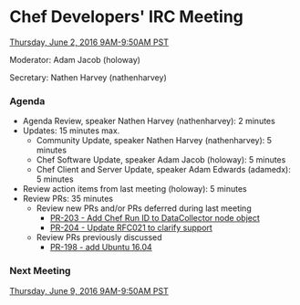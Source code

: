 # Chef Developers' IRC Meeting

[Thursday, June 2, 2016 9AM-9:50AM PST](http://everytimezone.com/#2016-6-2,240,cn3)

Moderator:  Adam Jacob (holoway)

Secretary:  Nathen Harvey (nathenharvey)

### Agenda
* Agenda Review, speaker Nathen Harvey (nathenharvey): 2 minutes
* Updates: 15 minutes max.
  * Community Update, speaker Nathen Harvey (nathenharvey): 5 minutes
  * Chef Software Update, speaker Adam Jacob (holoway): 5 minutes
  * Chef Client and Server Update, speaker Adam Edwards (adamedx): 5 minutes
* Review action items from last meeting (holoway): 5 minutes
* Review PRs:  35 minutes
  * Review new PRs and/or PRs deferred during last meeting
    * [PR-203 - Add Chef Run ID to DataCollector node object](https://github.com/chef/chef-rfc/pull/203)
    * [PR-204 - Update RFC021 to clarify support](https://github.com/chef/chef-rfc/pull/204)
  * Review PRs previously discussed
    * [PR-198 - add Ubuntu 16.04](https://github.com/chef/chef-rfc/pull/198)

### Next Meeting

[Thursday, June 9, 2016 9AM-9:50AM PST](http://everytimezone.com/#2016-6-9,240,cn3)
